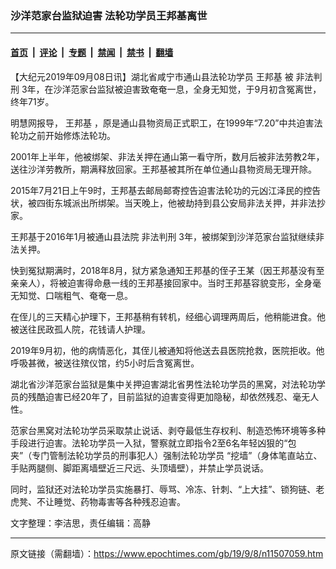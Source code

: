 ### 沙洋范家台监狱迫害 法轮功学员王邦基离世

---

#### [首页](../../../..?n11507059) &nbsp;|&nbsp; [评论](../../../../../epoch-comment?n11507059) &nbsp;|&nbsp; [专题](../../../../../epoch-special?n11507059) &nbsp;|&nbsp; [禁闻](../../../../../epoch-news?n11507059) &nbsp;|&nbsp; [禁书](../../../../../books?n11507059) &nbsp;|&nbsp; [翻墙](https://github.com/gfw-breaker/nogfw/blob/master/README.md?n11507059)


<div class="post_content" id="artbody" itemprop="articleBody">
 <!-- article content begin -->
 <p>
  【大纪元2019年09月08日讯】湖北省咸宁市通山县法轮功学员
  <ok href="https://www.epochtimes.com/gb/tag/%E7%8E%8B%E9%82%A6%E5%9F%BA.html">
   王邦基
  </ok>
  被
  <ok href="https://www.epochtimes.com/gb/tag/%E9%9D%9E%E6%B3%95%E5%88%A4%E5%88%91.html">
   非法判刑
  </ok>
  3年，在沙洋范家台监狱被迫害致奄奄一息，全身无知觉，于9月初含冤离世，终年71岁。
 </p>
 <p>
  明慧网报导，
  <ok href="https://www.epochtimes.com/gb/tag/%E7%8E%8B%E9%82%A6%E5%9F%BA.html">
   王邦基
  </ok>
  ，原是通山县物资局正式职工，在1999年“7.20”中共迫害法轮功之前开始修炼法轮功。
 </p>
 <p>
  2001年上半年，他被绑架、非法关押在通山第一看守所，数月后被非法劳教2年，送往沙洋劳教所，期满释放回家。王邦基被其所在单位通山县物资局无理开除。
 </p>
 <p>
  2015年7月21日上午9时，王邦基去邮局邮寄控告迫害法轮功的元凶江泽民的控告状，被四街东城派出所绑架。当天晚上，他被劫持到县公安局非法关押，并非法抄家。
 </p>
 <p>
  王邦基于2016年1月被通山县法院
  <ok href="https://www.epochtimes.com/gb/tag/%E9%9D%9E%E6%B3%95%E5%88%A4%E5%88%91.html">
   非法判刑
  </ok>
  3年，被绑架到沙洋范家台监狱继续非法关押。
 </p>
 <p>
  快到冤狱期满时，2018年8月，狱方紧急通知王邦基的侄子王某（因王邦基没有至亲亲人），将被迫害得命悬一线的王邦基接回家中。当时王邦基容貌变形，全身毫无知觉、口喘粗气、奄奄一息。
 </p>
 <p>
  在侄儿的三天精心护理下，王邦基稍有转机，经细心调理两周后，他稍能进食。他被送往民政孤人院，花钱请人护理。
 </p>
 <p>
  2019年9月初，他的病情恶化，其侄儿被通知将他送去县医院抢救，医院拒收。他呼吸甚微，被送往殡仪馆，约5小时后含冤离世。
 </p>
 <p>
  湖北省沙洋范家台监狱是集中关押迫害湖北省男性法轮功学员的黑窝，对法轮功学员的残酷迫害已经20年了，目前监狱的迫害变得更加隐秘，却依然残忍、毫无人性。
 </p>
 <p>
  范家台黑窝对法轮功学员采取禁止说话、剥夺最低生存权利、制造恐怖环境等多种手段进行迫害。法轮功学员一入狱，警察就立即指令2至6名年轻凶狠的“包夹”（专门管制法轮功学员的刑事犯人）强制法轮功学员 “挖墙”（身体笔直站立、手贴两腿侧、脚距离墙壁近三尺远、头顶墙壁），并禁止学员说话。
 </p>
 <p>
  同时，监狱还对法轮功学员实施暴打、辱骂、冷冻、针刺、“上大挂”、锁狗链、老虎凳、不让睡觉、药物毒害等各种残忍迫害。
 </p>
 <p>
  文字整理：李洁思，责任编辑：高静
 </p>
 <!-- article content end -->
 <div id="below_article_ad">
 </div>
</div>


---

原文链接（需翻墙）：https://www.epochtimes.com/gb/19/9/8/n11507059.htm